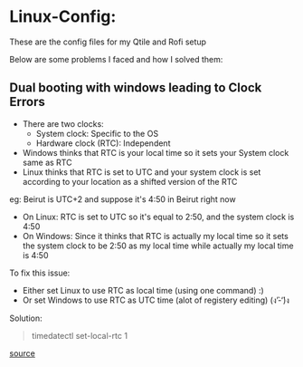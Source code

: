 # Linux-Config: 
 These are the config files for my Qtile and Rofi setup


 Below are some problems I faced and how I solved them:


## Dual booting with windows leading to Clock Errors

* There are two clocks:
  * System clock: Specific to the OS
  * Hardware clock (RTC): Independent
* Windows thinks that RTC is your local time so it sets your System clock same as RTC
* Linux thinks that RTC is set to UTC and your system clock is set according to your location as a shifted version of the RTC

eg: Beirut is UTC+2 and suppose it's 4:50 in Beirut right now
* On Linux: RTC is set to UTC so it's equal to 2:50, and the system clock is 4:50
* On Windows: Since it thinks that RTC is actually my local time so it sets the system clock to be 2:50 as my local time while actually my local time is 4:50

To fix this issue:
* Either set Linux to use RTC as local time (using one command) :)
* Or set Windows to use RTC as UTC time (alot of registery editing) (ง’̀-‘́)ง

Solution: 
> timedatectl set-local-rtc 1

[source](https://itsfoss.com/wrong-time-dual-boot/)
  


  

  
  
